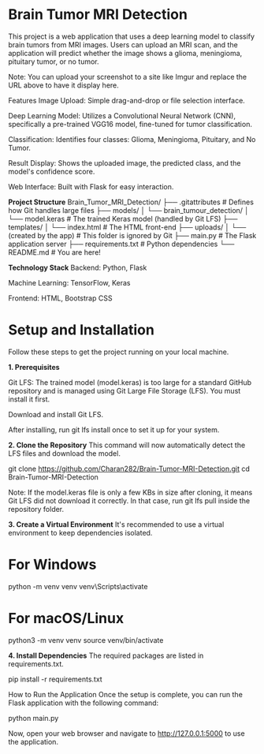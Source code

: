 # Brain Tumor MRI Detection
This project is a web application that uses a deep learning model to classify brain tumors from MRI images. Users can upload an MRI scan, and the application will predict whether the image shows a glioma, meningioma, pituitary tumor, or no tumor.


Note: You can upload your screenshot to a site like Imgur and replace the URL above to have it display here.

Features
Image Upload: Simple drag-and-drop or file selection interface.

Deep Learning Model: Utilizes a Convolutional Neural Network (CNN), specifically a pre-trained VGG16 model, fine-tuned for tumor classification.

Classification: Identifies four classes: Glioma, Meningioma, Pituitary, and No Tumor.

Result Display: Shows the uploaded image, the predicted class, and the model's confidence score.

Web Interface: Built with Flask for easy interaction.

**Project Structure**
Brain_Tumor_MRI_Detection/
├── .gitattributes             # Defines how Git handles large files
├── models/
│   └── brain_tumour_detection/
│       └── model.keras        # The trained Keras model (handled by Git LFS)
├── templates/
│   └── index.html             # The HTML front-end
├── uploads/
│   └── (created by the app)   # This folder is ignored by Git
├── main.py                    # The Flask application server
├── requirements.txt           # Python dependencies
└── README.md                  # You are here!

**Technology Stack**
Backend: Python, Flask

Machine Learning: TensorFlow, Keras

Frontend: HTML, Bootstrap CSS

# Setup and Installation
Follow these steps to get the project running on your local machine.

**1. Prerequisites**

Git LFS: The trained model (model.keras) is too large for a standard GitHub repository and is managed using Git Large File Storage (LFS). You must install it first.

Download and install Git LFS.

After installing, run git lfs install once to set it up for your system.

**2. Clone the Repository**
This command will now automatically detect the LFS files and download the model.

git clone https://github.com/Charan282/Brain-Tumor-MRI-Detection.git
cd Brain-Tumor-MRI-Detection

Note: If the model.keras file is only a few KBs in size after cloning, it means Git LFS did not download it correctly. In that case, run git lfs pull inside the repository folder.

**3. Create a Virtual Environment**
It's recommended to use a virtual environment to keep dependencies isolated.

# For Windows
python -m venv venv
venv\Scripts\activate

# For macOS/Linux
python3 -m venv venv
source venv/bin/activate

**4. Install Dependencies**
The required packages are listed in requirements.txt.

pip install -r requirements.txt

How to Run the Application
Once the setup is complete, you can run the Flask application with the following command:

python main.py

Now, open your web browser and navigate to http://127.0.0.1:5000 to use the application.
